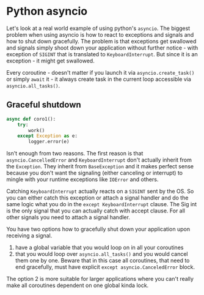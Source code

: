 # Python asyncio

Let's look at a real world example of using python's `asyncio`. The biggest problem when using asyncio is how to react to 
exceptions and signals and how to shut down gracefully. The problem is that exceptions get swallowed and signals simply
shoot down your application without further notice - with exception of `SIGINT` that is translated to `KeyboardInterrupt`.
But since it is an exception - it might get swallowed.

Every coroutine - doesn't matter if you launch it via `asyncio.create_task()` or simply `await` it - it always create task
in the current loop accessible via `asyncio.all_tasks()`.


## Graceful shutdown

```python
async def coro1():
    try:
        work()
    except Exception as e:
        logger.error(e)
```

Isn't enough from two reasons. The first reason is that `asyncio.CancelledError` and `KeyboardInterrupt` don't actually inherit
from the `Exception`. They inherit from `BaseException` and it makes perfect sense because you don't want the signaling (either
canceling or interrupt) to mingle with your runtime exceptions like `IOError` and others.

Catching `KeyboardInterrupt` actually reacts on a `SIGINT` sent by the OS. So you can either catch this exception or attach a signal
handler and do the same logic what you do in the `except KeyboardInterrupt` clause. The Sig int is the only signal that you can actually
catch with accept clause. For all other signals you need to attach a signal handler.

You have two options how to gracefully shut down your application upon receiving a signal. 
 
1. have a global variable that you would loop on in all your coroutines
2. that you would loop over `asyncio.all_tasks()` and you would cancel them one by one. Beware that in this case all coroutines, that need
   to end gracefully, must have explicit `except asyncio.CanceledError` block.

The option 2 is more suitable for larger applications where you can't really make all coroutines dependent on one global kinda lock.
